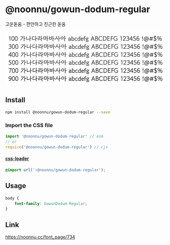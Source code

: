 # @noonnu/gowun-dodum-regular

고운돋움 - 편안하고 친근한 돋움

![example](./example.png)

## Install

```bash
npm install @noonnu/gowun-dodum-regular --save
```

### Import the CSS file

```js
import '@noonnu/gowun-dodum-regular' // esm
// or
require('@noonnu/gowun-dodum-regular') // cjs
```

#### [css-loader](https://github.com/webpack-contrib/css-loader)

```css
@import url('~@noonnu/gowun-dodum-regular');
```

## Usage

```css
body {
    font-family: GowunDodum-Regular;
}
```

## Link

https://noonnu.cc/font_page/734
